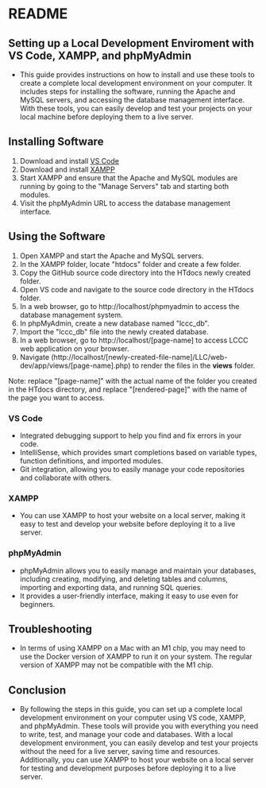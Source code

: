 # README

## Setting up a Local Development Enviroment with VS Code, XAMPP, and phpMyAdmin
+ This guide provides instructions on how to install and use these tools to create a complete local development environment on your computer. It includes steps for installing the software, running the Apache and MySQL servers, and accessing the database management interface. With these tools, you can easily develop and test your projects on your local machine before deploying them to a live server.

## Installing Software
1. Download and install [VS Code](https://code.visualstudio.com/)
2. Download and install [XAMPP](https://www.apachefriends.org/download.html)
3. Start XAMPP and ensure that the Apache and MySQL modules are running by going to the "Manage Servers" tab and starting both modules.
4. Visit the phpMyAdmin URL to access the database management interface.

## Using the Software
1. Open XAMPP and start the Apache and MySQL servers.
2. In the XAMPP folder, locate "htdocs" folder and create a few folder.
3. Copy the GitHub source code directory into the HTdocs newly created folder.
4. Open VS code and navigate to the source code directory in the HTdocs folder.
5. In a web browser, go to http://localhost/phpmyadmin to access the database management system.
6. In phpMyAdmin, create a new database named "lccc_db".
7. Import the "lccc_db" file into the newly created database.
8. In a web browser, go to http://localhost/[page-name] to access LCCC web application on your browser.
9. Navigate (http://localhost/[newly-created-file-name]/LLC/web-dev/app/views/[page-name].php) to render the files in the **views** folder.
 
Note: replace "[page-name]" with the actual name of the folder you created in the HTdocs directory, and replace "[rendered-page]" with the name of the page you want to access.
 
### VS Code
* Integrated debugging support to help you find and fix errors in your code.
* IntelliSense, which provides smart completions based on variable types, function definitions, and imported modules.
* Git integration, allowing you to easily manage your code repositories and collaborate with others.

### XAMPP
* You can use XAMPP to host your website on a local server, making it easy to test and develop your website before deploying it to a live server.

### phpMyAdmin
* phpMyAdmin allows you to easily manage and maintain your databases, including creating, modifying, and deleting tables and columns, importing and exporting data, and running SQL queries.
* It provides a user-friendly interface, making it easy to use even for beginners.

## Troubleshooting
+ In terms of using XAMPP on a Mac with an M1 chip, you may need to use the Docker version of XAMPP to run it on your system. The regular version of XAMPP may not be compatible with the M1 chip.

## Conclusion
+ By following the steps in this guide, you can set up a complete local development environment on your computer using VS code, XAMPP, and phpMyAdmin. These tools will provide you with everything you need to write, test, and manage your code and databases. With a local development environment, you can easily develop and test your projects without the need for a live server, saving time and resources. Additionally, you can use XAMPP to host your website on a local server for testing and development purposes before deploying it to a live server.
